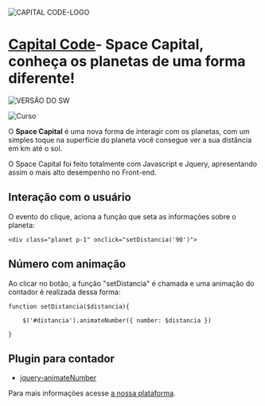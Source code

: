 
![CAPITAL CODE-LOGO](https://i.imgur.com/v1gbp9c.jpg)
 
# [Capital Code](https://capitalcode.com.br)- Space Capital, conheça os planetas de uma forma diferente! #
 


![VERSÃO DO SW](https://img.shields.io/badge/Spacel%20Capital--%20version-v.1.1.7-blue.svg)
 
![Curso](https://img.shields.io/badge/Curso-01-orange)
 
O **Space Capital** é uma nova forma de interagir com os planetas, com um simples toque na superfície do planeta você consegue ver a sua distância em km até o sol.
 
O Space Capital foi feito totalmente com Javascript e Jquery, apresentando assim o mais alto desempenho no Front-end.
 
## Interação com o usuário
 
O evento do clique, aciona a função que seta as informações sobre o planeta:
 
    <div class="planet p-1" onclick="setDistancia('90')">
 
##  Número com animação
 
Ao clicar no botão, a função "setDistancia" é chamada e uma animação do contador é realizada dessa forma:
 
    function setDistancia($distancia){

        $('#distancia').animateNumber({ number: $distancia })

    }
 
## Plugin para contador
 
 -  [jquery-animateNumber](https://github.com/aishek/jquery-animateNumber)

 
 
Para mais informações acesse [a nossa plataforma](https://capitalcode.com.br).